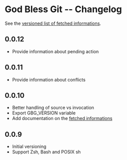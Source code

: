 # God Bless Git -- Changelog

See the [versioned list of fetched informations](./doc/variables_list.md).

## 0.0.12

  * Provide information about pending action

## 0.0.11

  * Provide information about conflicts

## 0.0.10

 * Better handling of source vs invocation
 * Export GBG_VERSION variable
 * Add documentation on the [fetched informations](./doc/variables_list.md)

## 0.0.9

 * Initial versioning
 * Support Zsh, Bash and POSIX sh

